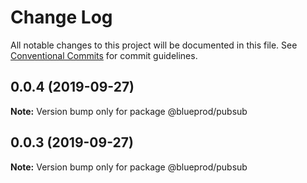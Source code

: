 # Change Log

All notable changes to this project will be documented in this file.
See [Conventional Commits](https://conventionalcommits.org) for commit guidelines.

## 0.0.4 (2019-09-27)

**Note:** Version bump only for package @blueprod/pubsub





## 0.0.3 (2019-09-27)

**Note:** Version bump only for package @blueprod/pubsub
